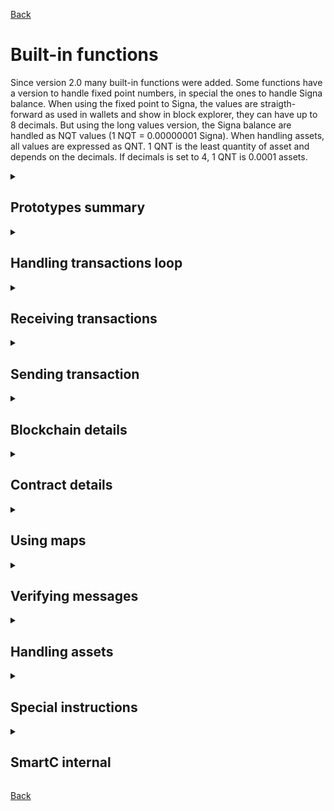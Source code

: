 [Back](./README.md)

# Built-in functions
Since version 2.0 many built-in functions were added.
Some functions have a version to handle fixed point numbers, in special the ones to handle Signa balance.
When using the fixed point to Signa, the values are straigth-forward as used in wallets and show in block explorer, they can have up to 8 decimals.
But using the long values version, the Signa balance are handled as NQT values (1 NQT = 0.00000001 Signa).
When handling assets, all values are expressed as QNT. 1 QNT is the least quantity of asset and depends on the decimals. If decimals is set to 4, 1 QNT is 0.0001 assets.

<details>
<summary>

## Prototypes summary
</summary>

```c
// Handling transactions loop
long getNextTx();
long getNextTxFromBlockheight(long blockheight);

// Receiving transactions
long getBlockheight(long transaction);
long getAmount(long transaction);
fixed getAmountFx(long transaction);
long getSender(long transaction);
long getType(long transaction);
void readMessage(long transaction, long page, long * buffer);
void readShortMessage(long transaction, long * buffer, long length);
void readAssets(long transaction, long * buffer);
long getQuantity(long transaction, long assetId);

// Sending transaction
void sendAmount(long amount, long accountId);
void sendAmountFx(fixed amount, long accountId);
void sendMessage(long * buffer, long accountId);
void sendShortMessage(long * buffer, long length, long accountId);
void sendAmountAndMessage(long amount, long * buffer, long accountId);
void sendAmountAndMessageFx(fixed amount, long * buffer, long accountId);
void sendBalance(long accountId);
void sendQuantity(long quantity, long assetId, long accountId);
void sendQuantityAndAmount(long quantity, long assetId, long amount, long accountId);
void sendQuantityAndAmountFx(long quantity, long assetId, fixed amount, long accountId);

// Blockchain details
long getCurrentBlockheight();
long getWeakRandomNumber();

// Contract details
long getCreator();
long getCreatorOf(long contractId);
long getCodeHashOf(long contractId);
long getActivationOf(long contractId);
fixed getActivationOfFx(long contractId);
long getCurrentBalance();
fixed getCurrentBalanceFx();
long getAssetBalance(long assetId);

// Using maps
void setMapValue(long key1, long key2, long value);
void setMapValueFx(long key1, long key2, fixed value);
long getMapValue(long key1, long key2);
fixed getMapValueFx(long key1, long key2);
long getExtMapValue(long key1, long key2, long contractId);
fixed getExtMapValueFx(long key1, long key2, long contractId);

// Verifying messages
long checkSignature(
    long message2,
    long message3,
    long message4,
    long transaction,
    long page,
    long accountId
);

// Handling assets
long issueAsset(long name1, long name2, long decimals);
void mintAsset(long quantity, long assetId);
void distributeToHolders(
    long holdersAssetMinQuantity,
    long holdersAsset,
    long amountToDistribute,
    long assetToDistribute,
    long quantityToDistribute
);
void distributeToHoldersFx(
    long holdersAssetMinQuantity,
    long holdersAsset,
    fixed amountToDistribute,
    long assetToDistribute,
    long quantityToDistribute
);
long getAssetHoldersCount(long minimumQuantity, long assetId);
long getAssetCirculating(long assetId);

// Special instructions
long mdv(long m1, long m2, long div);
long pow(long base, long expBy1e8);
long powf(long base, fixed exp);

// SmartC internal
void memcopy(void * destination, void * source);
long bcftol(fixed value);
fixed bcltof(long value);
```
</details>
<details>
<summary>

## Handling transactions loop
</summary>

### getNextTx
* Prototype:
`long getNextTx();`
* Description:
Keep track of incoming transactions and returns the next transaction Id.
If there is no new transaction, zero is returned.
A internal variable '_counterTimestamp' is used to store the last transaction received and it is updated by this function.
* Note:
If it is needed to come back to a given transaction later on, it is possible to save the contents of auto counter to another variable minus one. Later just overwrite the auto counter and then call `getNextTx` function. In this way it is possible to loop again thru all messages starting at that giving point. Example:
```c
// Save current loop point
currrentTransaction = getNextTx();
rewindPoint = _counterTimestamp - 1;
// ...

// Restore loop point
_counterTimestamp = rewindPoint;
currrentTransaction = getNextTx();
// currrentTransaction will be the same from save point
// and all messages after that one can be visited again.
```

### getNextTxFromBlockheight
* Prototype:
`long getNextTxFromBlockheight(long blockheight);`
* Description:
Returns the transaction Id of the first transaction received at block 'blockheight' or later.
If there is no transaction, zero is returned.
This function also sets the internal variable '_counterTimestamp' and can be used together `getNextTx`.
</details>
<details>
<summary>

## Receiving transactions
</summary>

### getBlockheight
* Prototype:
`long getBlockheight(long transaction);`
* Description:
Returns the blockheight of 'transaction'.
If transaction is invalid, 4294967295 is returned.

### getAmount, getAmountFx
* Prototype:
`long getAmount(long transaction);`
* Fixed version prototype:
`fixed getAmountFx(long transaction);`
* Description:
Returns the Signa amount from 'transaction'.
The returned value is the original amount sent minus the activation amount from the contract.
If transaction is invalid, -1 is returned (-0.00000001 in fixed).

### getSender
* Prototype:
`long getSender(long transaction);`
* Description:
Returns the sender's Id from 'transaction'.
If transaction is invalid, 0 is returned.

### getType
* Prototype:
`long getType(long transaction);`
* Description:
Returns the type from 'transaction'.
All transactions types can be fetch at http api [getConstants](https://europe.signum.network/api-doc?requestTag=INFO).
If transaction is invalid, -1 is returned.

### readMessage
* Prototype:
`void readMessage(long transaction, long page, long * buffer);`
* Description:
Reads the incoming message from 'transaction' at 'page' and store it at 'buffer'.
Each page has 32 bytes (4 longs), so the buffer size must be at least 4 longs or the function will overflow the buffer.
First page is 0 and there is no indicator of message size. Control the message expecting zeros after the end of message.
If 'page' is lower than zero or greater than 32, buffer is filled with zeros.
If 'transaction' is invalid or there is no message attached, buffer is filled with zeros.

### readShortMessage
* Prototype:
`void readShortMessage(long transaction, long * buffer, long length);`
* Description:
Reads the first 'length' longs from message of 'transaction' and store it at 'buffer'.
This function only reads the message at page zero.
Ensure the 'buffer' is at least 'length' longs long, or the function will overflow the buffer.
If 'transaction' is invalid or there is no message attached, buffer is filled with zeros.
Limits: 0 <= length <= 4.

### readAssets
* Prototype:
`void readAssets(long transaction, long * buffer);`
* Description:
Reads all assets Id (up to 4) of 'transaction' and store them at 'buffer'.
Four values will be read, so the buffer size must be at least 4 longs or the function will overflow the buffer.
If 'transaction' is invalid, or no assets are found, buffer is filled with zeros.
If less than 4 assets are found, the firsts values will have the assetId and the remaining will be zeros.

### getQuantity
* Prototype:
`long getQuantity(long transaction, long assetId);`
* Description:
Returns the quantity (QNT) of 'assetId' transfered in 'transaction'.
If transaction is invalid, -1 is returned.
If transaction valid and there is asset transfers that match 'assetId', zero is returned.
</details>
<details>
<summary>

## Sending transaction
</summary>

### sendAmount, sendAmountFx
* Prototype:
`void sendAmount(long amount, long accountId);`
* Fixed version prototype:
`void sendAmountFx(fixed amount, long accountId);`
* Description:
Enqueues a transaction to send 'amount' of Signa to 'accountId'.
For sending Signa and Messages, only one transaction will be sent each block. The amounts are added.
If 'amount' is greater than contract's current balance, all balance is sent and contract halts execution (no gas).
No empty transactions are sent, they must send at least 1 NQT (or 0.00000001 Signa).

### sendMessage
* Prototype:
`void sendMessage(long * buffer, long accountId);`
* Description:
Enqueues a transaction to send the content of 'buffer' as one message page (32 bytes or 4 longs) to 'accountId'.
Buffer size must be at least 4 longs or the function will overflow reading the buffer.
If the function is used more than once in a block, the messages are concatenated up to 992 bytes (31 pages).
If a 32th page is sent, the first 31 pages are disregarded and the loop restarts.
VERIFY: Transaction is sent with empty message? A empty message is one containing only zeros.

### sendShortMessage
* Prototype:
`void sendShortMessage(long * buffer, long length, long accountId);`
* Description:
Enqueues a transaction to send the content of 'buffer' with 'length' as one message page (32 bytes or 4 longs) to 'accountId'.
If 'length' is equal or lower than 3, remaining longs are filled with zeros.
Total message size restriction is the same as SendMessage.
Limits: 0 <= length <= 4.

### sendAmountAndMessage, sendAmountAndMessageFx
* Prototype:
`void sendAmountAndMessage(long amount, long * buffer, long accountId);`
* Fixed version prototype:
`void sendAmountAndMessageFx(fixed amount, long * buffer, long accountId);`
* Description:
Shorthand for use `sendAmount` and `sendMessage` (optimized code). Same restrictions apply.

### sendBalance
* Prototype:
`void sendBalance(long accountId);`
* Description:
Enqueues a transaction to send all current balance (Signa) to 'accountId'.
Same restrictions from `sendAmount` apply.
Contract will halt execution (no gas).

### sendQuantity
* Prototype:
`void sendQuantity(long quantity, long assetId, long accountId);`
* Description:
Sends a transaction to transfer 'quantity' of 'assetId' to 'accountId'.
If contract balance of 'assetId' is lower than 'quantity', all balance of 'assetId' is sent.
If the same asset is transfered two times at same block, their quantities are added and only one transaction is sent.
Transactions from smart contracts can transfer only one asset. If two different assets are transfered in same block, two transactions will be sent.
No empty transactions are sent, they must transfer at least 1 QNT of some asset.

### sendQuantityAndAmount, sendQuantityAndAmountFx
* Prototype:
`void sendQuantityAndAmount(long quantity, long assetId, long amount, long accountId);`
* Fixed version prototype:
`void sendQuantityAndAmountFx(long quantity, long assetId, fixed amount, long accountId);`
* Description:
Sends a transaction to transfer 'quantity' of 'assetId' and 'amount' of Signa to 'accountId'.
This function ensure the asset and Signa are sent in the same transaction and with optimized code.
If 'quantity' is zero no transaction is sent, even if 'amount' is greater than zero.
If contract balance of 'assetId' is lower than 'quantity', all balance of 'assetId' is sent.
If contract balance is lower than 'amount', all Signa balance is sent.
Transactions to transfer assets can not have messages attached.
If the same asset is transfered two times at same block, their quantities are added and only one transaction is sent.
Transactions from smart contracts can transfer only one asset. If two different assets are transfered in same block, two transactions will be sent.
</details>
<details>
<summary>

## Blockchain details
</summary>

### getCurrentBlockheight
* Prototype:
`long getCurrentBlockheight();`
* Description:
Returns the current blockheight when the instruction is executed.

### getWeakRandomNumber
* Prototype:
`long getWeakRandomNumber();`
* Description:
Returns a simple random number based on last block signature.
It is very unlikely someone to tamper this number, but it can be done in theory.
Attention needed for contracts dealing with big amount of coins.
Return value can be negative, and negative number MOD positive number results in negative numbers. Hint: use shift right to get rid of negative values `positiveRnd = getWeakRandomNumber() >> 1;`.
</details>
<details>
<summary>

## Contract details
</summary>

### getCreator
* Prototype:
`long getCreator();`
* Description:
Returns the account Id of the creator from current contract.

### getCreatorOf
* Prototype:
`long getCreatorOf(long contractId);`
* Description:
Returns the account Id of the creator of 'contractId'.
If 'contractId' is not a contract, zero is returned.

### getCodeHashOf
* Prototype:
`long getCodeHashOf(long contractId);`
* Description:
Returns the code hash id of 'contractId'.
If 'contractId' is zero, it is returned the code hash from the contract itself.
If 'contractId' is not a contract, zero is returned.

### getActivationOf, getActivationOfFx
* Prototype:
`long getActivationOf(long contractId);`
* Fixed version prototype:
`fixed getActivationOfFx(long contractId);`
* Description:
Returns the minimum amount of Signa needed activate 'contractId'.
If 'contractId' is zero, it is returned the minimum activation amount from the contract itself.
If 'contractId' is not a contract, zero is returned.

### getCurrentBalance, getCurrentBalanceFx
* Prototype:
`long getCurrentBalance();`
* Fixed version prototype:
`fixed getCurrentBalanceFx();`
* Description:
Returns the contract balance (Signa) at the time the instruction is executed.


### getAssetBalance
* Prototype:
`long getAssetBalance(long assetId);`
* Description:
Returns the contract balance of the given 'assetId' at the time the instruction is executed.
If 'assetId' is zero, the return value is the same as `getCurrentBalance`.
</details>
<details>
<summary>

## Using maps
</summary>

Maps offer 'unlimited' space to store values. Each stored value (64-bit long or fixed) can be found using two keys (64-bit longs) to be read or written.
Any item that was not previously set, has zero value. No deletion is possible, just set to zero if needed.

### setMapValue, setMapValueFx
* Prototype:
`void setMapValue(long key1, long key2, long value);`
* Fixed version prototype:
`void setMapValueFx(long key1, long key2, fixed value);`
* Description:
Sets to 'value' the map at 'currentContract[key1][key2]'.

### getMapValue, getMapValueFx
* Prototype:
`long getMapValue(long key1, long key2);`
* Fixed version prototype:
`fixed getMapValueFx(long key1, long key2);`
* Description:
Returns the value stored at the map 'currentContract[key1][key2]'.

### getExtMapValue, getExtMapValueFx
* Prototype:
`long getExtMapValue(long key1, long key2, long contractId);`
* Fixed version prototype:
`fixed getExtMapValueFx(long key1, long key2, long contractId);`
* Description:
Gets the map stored at external contract 'contractId[key1][key2]'.
If the contract has no map, or 'contractId' is not a contract, zero is returned.
Unlike the contract memory, the map values from other contracts can be retrieved using this function.
</details>
<details>
<summary>

## Verifying messages
</summary>

### checkSignature
* Prototype:
```c
long checkSignature(
    long message2,
    long message3,
    long message4,
    long transaction,
    long page,
    long accountId
);
```
* Description:
Checks if the signature of the given 'accountId' in 'transaction' at 'page' and 'page+1' matches for the given 'message2..4'.
Returns 1 (true) if the signature is valid, 0 otherwise.
</details>
<details>
<summary>

## Handling assets
</summary>

### issueAsset
* Prototype:
`long issueAsset(long name1, long name2, long decimals);`
* Description:
Issue a new asset and returns its Id.
Asset name must have between 3 and 10 chars. Only uppercase letters, lowercase letters, and numbers are allowed.
The first 8 chars are specified in 'name1' and the remaining in 'name2'.
Set 'name2' to 0 or "" if the name has 8 or less chars.
The decimal limits are 0 to 8 decimals.
It costs 150 Signa to issue an asset. The contract execution will be halted at this instruction until the balance is reached.

### mintAsset
* Prototype:
`void mintAsset(long quantity, long assetId);`
* Description:
Mint the 'quantity' of 'assetId'.
The asset must be issued by the contract.
No negative quantity allowed, send them send to accountId 0 to burn.
Minted quantity is available right after the instruction.

### distributeToHolders, distributeToHoldersFx
* Prototype:
```c
void distributeToHolders(
    long holdersAssetMinQuantity,
    long holdersAsset,
    long amountToDistribute,
    long assetToDistribute,
    long quantityToDistribute
);
```
* Fixed version prototype:
```c
void distributeToHoldersFx(
    long holdersAssetMinQuantity,
    long holdersAsset,
    fixed amountToDistribute,
    long assetToDistribute,
    long quantityToDistribute
);
```
* Description:
Distribute the Signa 'amountToDistribute' and 'quantityToDistribute' of 'assetToDistribute' to accounts that hold at least 'holdersAssetMinQuantity' of 'holdersAsset'.
If 'amountToDistribute' and 'quantityToDistribute' are zero, no distribution is done.
Both 'amountToDistribute' and 'quantityToDistribute' can be distributed in same transaction.
Only the free balance is taken in account, this means, if there is quantity in sell orders, they will not be considered.
If current block already has the maximum indirect transactions, no distribution is done.
If no holders have more than the minimum quantity, no distribution is done.
Configured treasury accounts will not join dividends distributed.
The 'assetToDistribute' can be the same as 'holdersAsset' and, in this case, the contract will join the distribution (verify).


### getAssetHoldersCount
* Prototype:
`long getAssetHoldersCount(long minimumQuantity, long assetId);`
* Description:
Returns the number of holders that have at least 'minimumQuantity' of 'assetId'.
Only the free balance is taken in account, this means, if there is quantity in sell orders, they will not be considered.

### getAssetCirculating
* Prototype:
`long getAssetCirculating(long assetId);`
* Description:
Returns the quantity of 'assetId' currently in circulation.
* Note that some quantities are not considered:
  1) In treasury accounts;
  2) In sell orders;
  3) In accountId zero (burn address).
</details>
<details>
<summary>

## Special instructions
</summary>

### mdv
* Prototype:
`long mdv(long m1, long m2, long div);`
* Description:
Computes the value of `m1` multiplied by `m2` with 128-bit precision (no overflow) and then divides this result by `div`.
The calculation is returned as value.
* Notes:
  1) This instruction will be used in optimizations, even if not explicit declared. Use this form to ensure the instruction, or check generated assembly code if in doubt.

### pow
* Prototype:
`long pow(long base, long expBy1e8);`
* Description:
Computes the value of `base` to the power of `expBy1e8`, where expBy1e8 is used as fixed point representation with 8 decimals (like the values in Signa). The result is returned as long value, decimals are truncated.
* Examples:
  * sqrt(49) = 7 :: `val = pow(49, 5000_0000);`
  * 5 * 5 * 5 * 5 = 5^4 = 625 :: `val = pow(5, 4_0000_0000);`
  * sqrt(48) = 6 :: `val = pow(48, 5000_0000);`
* Notes
  1) pow will return zero if the result is matematically undefined;
  2) pow will return zero if base is negative;
  3) pow will return zero if result is greater than 9223372036854775807 (max positive long).

### powf
* Prototype:
`long powf(long base, fixed exp);`
* Description:
Same as `pow` but using fixed point number for the exponent.
* Examples:
  * sqrt(49) = 7 :: `val = powf(49, 0.5);`
  * 5 * 5 * 5 * 5 = 5^4 = 625 :: `val = pow(5, 4.0);`
  * sqrt(48) = 6 :: `val = pow(48, .5);`
* Notes
  1) pow will return zero if the result is matematically undefined;
  2) pow will return zero if base is negative;
  3) pow will return zero if result is greater than 9223372036854775807 (max positive long).
</details>
<details>
<summary>

## SmartC internal
</summary>

### memcopy
* Prototype:
`void memcopy(void * destination, void * source);`
* Description:
Copies the binary value from source to destination. Handyful to copy variables content without type casting modifying them.
* Example:
  * `fixed f; long l; memcopy(&f, &l);` This will copy the binary data from variable `l` to `f` without transformations. If l is 50, then f will be 0.00000050.

### bcftol - binary casting fixed to long
* Prototype:
`long bcftol(fixed value);`
* Description:
Creates a binary casting (do not change values in memory) from a fixed value to long. Useful to change arguments types for API functions. Example: `Set_A1_A2(longValue, bcftol(fixedValue))`
* Examples:
  * `long val; val = bcftol(0.5);` Output: val with have content 5000_0000.

### bcltof - binary casting long to fixed
* Prototype:
`fixed bcltof(long value);`
* Description:
Creates a binary casting (do not change values in memory) from a long value to fixed.
* Examples:
  * `fixed val; val = bcltof(5000_0000);` Output: val will have content 0.5.
</details>

[Back](./README.md)
